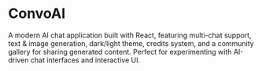 # ConvoAI
A modern AI chat application built with React, featuring multi-chat support, text &amp; image generation, dark/light theme, credits system, and a community gallery for sharing generated content. Perfect for experimenting with AI-driven chat interfaces and interactive UI.
